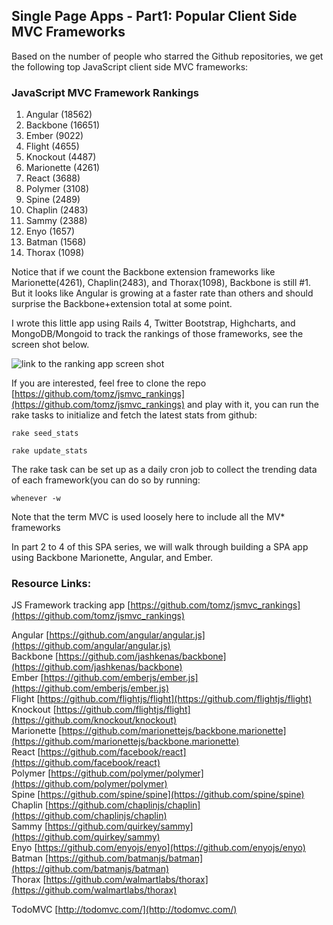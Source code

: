 ## Single Page Apps - Part1: Popular Client Side MVC Frameworks

Based on the number of people who starred the Github repositories, we get the following top JavaScript client side MVC frameworks:

### JavaScript MVC Framework Rankings

1. Angular (18562)
2. Backbone (16651)
3. Ember (9022)
4. Flight (4655)
5. Knockout (4487)
6. Marionette (4261)
7. React (3688)
8. Polymer (3108)
9. Spine (2489)
10. Chaplin (2483)
11. Sammy (2388)
12. Enyo (1657)
13. Batman (1568)
14. Thorax (1098)

Notice that if we count the Backbone extension frameworks like Marionette(4261), Chaplin(2483), and Thorax(1098), Backbone is still #1.  But it looks like Angular is growing at a faster rate than others and should surprise the Backbone+extension total at some point.

I wrote this little app using Rails 4, Twitter Bootstrap, Highcharts, and MongoDB/Mongoid to track the rankings of those frameworks, see the screen shot below.

![link to the ranking app screen shot](https://raw.github.com/tomz/jsmvc_rankings/master/public/top_jsmvc_frameworks-2014-01-01.png)

If you are interested, feel free to clone the repo [https://github.com/tomz/jsmvc_rankings](https://github.com/tomz/jsmvc_rankings) and play with it, you can run the rake tasks to initialize and fetch the latest stats from github:

    rake seed_stats
 
    rake update_stats
    

The rake task can be set up as a daily cron job to collect the trending data of each framework(you can do so by running:

    whenever -w


Note that the term MVC is used loosely here to include all the MV* frameworks

In part 2 to 4 of this SPA series, we will walk through building a SPA app using Backbone Marionette, Angular, and Ember.

### Resource Links:

JS Framework tracking app [https://github.com/tomz/jsmvc_rankings](https://github.com/tomz/jsmvc_rankings)

Angular [https://github.com/angular/angular.js](https://github.com/angular/angular.js)  
Backbone [https://github.com/jashkenas/backbone](https://github.com/jashkenas/backbone)  
Ember [https://github.com/emberjs/ember.js](https://github.com/emberjs/ember.js)  
Flight [https://github.com/flightjs/flight](https://github.com/flightjs/flight)  
Knockout [https://github.com/flightjs/flight](https://github.com/knockout/knockout)  
Marionette [https://github.com/marionettejs/backbone.marionette](https://github.com/marionettejs/backbone.marionette)  
React [https://github.com/facebook/react](https://github.com/facebook/react)  
Polymer [https://github.com/polymer/polymer](https://github.com/polymer/polymer)  
Spine [https://github.com/spine/spine](https://github.com/spine/spine)  
Chaplin [https://github.com/chaplinjs/chaplin](https://github.com/chaplinjs/chaplin)  
Sammy [https://github.com/quirkey/sammy](https://github.com/quirkey/sammy)  
Enyo [https://github.com/enyojs/enyo](https://github.com/enyojs/enyo)  
Batman [https://github.com/batmanjs/batman](https://github.com/batmanjs/batman)  
Thorax [https://github.com/walmartlabs/thorax](https://github.com/walmartlabs/thorax)

TodoMVC [http://todomvc.com/](http://todomvc.com/)

